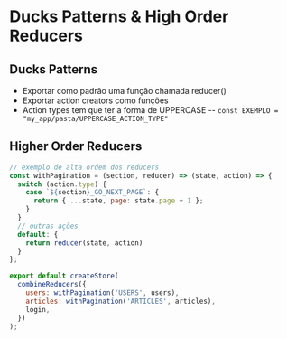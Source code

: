 # Ducks Patterns & High Order Reducers

## Ducks Patterns

- Exportar como padrão uma função chamada reducer()
- Exportar action creators como funções
- Action types tem que ter a forma de UPPERCASE
  -- `const EXEMPLO = "my_app/pasta/UPPERCASE_ACTION_TYPE"`

## Higher Order Reducers

```javascript
// exemplo de alta ordem dos reducers
const withPagination = (section, reducer) => (state, action) => {
  switch (action.type) {
    case `${section}_GO_NEXT_PAGE`: {
      return { ...state, page: state.page + 1 };
    }
  }
  // outras ações
  default: {
    return reducer(state, action)
  }
};
```

```javascript
export default createStore(
  combineReducers({
    users: withPagination('USERS', users),
    articles: withPagination('ARTICLES', articles),
    login,
  })
);
```
